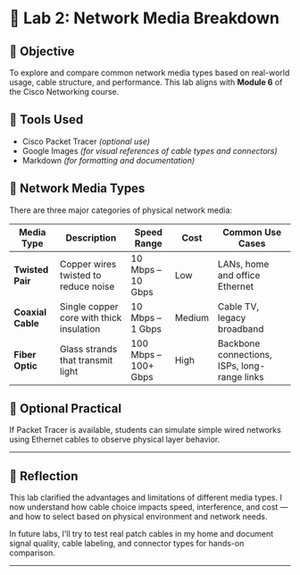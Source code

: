 # 🔌 Lab 2: Network Media Breakdown

## 📍 Objective

To explore and compare common network media types based on real-world usage, cable structure, and performance. This lab aligns with **Module 6** of the Cisco Networking course.

## 🧰 Tools Used

- Cisco Packet Tracer _(optional use)_
- Google Images _(for visual references of cable types and connectors)_
- Markdown _(for formatting and documentation)_

## 📡 Network Media Types

There are three major categories of physical network media:

| **Media Type**    | **Description**                          | **Speed Range**      | **Cost** | **Common Use Cases**                         |
| ----------------- | ---------------------------------------- | -------------------- | -------- | -------------------------------------------- |
| **Twisted Pair**  | Copper wires twisted to reduce noise     | 10 Mbps – 10 Gbps    | Low      | LANs, home and office Ethernet               |
| **Coaxial Cable** | Single copper core with thick insulation | 10 Mbps – 1 Gbps     | Medium   | Cable TV, legacy broadband                   |
| **Fiber Optic**   | Glass strands that transmit light        | 100 Mbps – 100+ Gbps | High     | Backbone connections, ISPs, long-range links |

## 🧪 Optional Practical

If Packet Tracer is available, students can simulate simple wired networks using Ethernet cables to observe physical layer behavior.

---

## 🧠 Reflection

This lab clarified the advantages and limitations of different media types. I now understand how cable choice impacts speed, interference, and cost — and how to select based on physical environment and network needs.

In future labs, I’ll try to test real patch cables in my home and document signal quality, cable labeling, and connector types for hands-on comparison.

---
